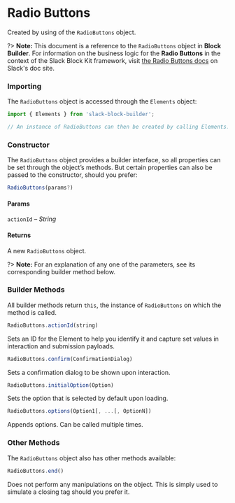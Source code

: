 # Radio Buttons

Created by using of the `RadioButtons` object.

?> **Note:** This document is a reference to the `RadioButtons` object in **Block Builder**. For information on the business logic for the **Radio Buttons** in the context of the Slack Block Kit framework, visit [the Radio Buttons docs](https:&#x2F;&#x2F;api.slack.com&#x2F;reference&#x2F;block-kit&#x2F;block-elements#radio) on Slack's doc site.

### Importing

The `RadioButtons` object is accessed through the `Elements` object:

```javascript
import { Elements } from 'slack-block-builder';

// An instance of RadioButtons can then be created by calling Elements.RadioButtons();
```


### Constructor

The `RadioButtons` object provides a builder interface, so all properties can be set through the object’s methods. But certain properties can also be passed to the constructor, should you prefer:

```javascript
RadioButtons(params?)
```

#### Params

`actionId` – *String*

#### Returns

A new `RadioButtons` object.

?> **Note:** For an explanation of any one of the parameters, see its corresponding builder method below.

### Builder Methods

All builder methods return `this`, the instance of `RadioButtons` on which the method is called.

```javascript
RadioButtons.actionId(string)
```

Sets an ID for the Element to help you identify it and capture set values in interaction and submission payloads.
```javascript
RadioButtons.confirm(ConfirmationDialog)
```

Sets a confirmation dialog to be shown upon interaction.
```javascript
RadioButtons.initialOption(Option)
```

Sets the option that is selected by default upon loading.
```javascript
RadioButtons.options(Option1[, ...[, OptionN])
```

Appends options. Can be called multiple times.


### Other Methods

The `RadioButtons` object also has other methods available:

```javascript
RadioButtons.end()
```

Does not perform any manipulations on the object. This is simply used to simulate a closing tag should you prefer it.

